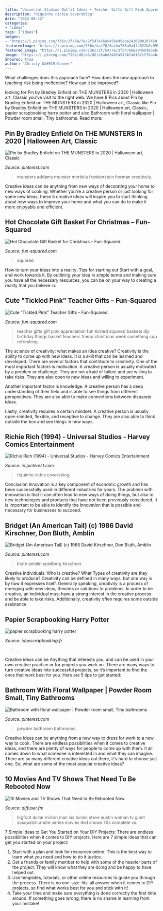 ```yaml
---
title: "Universal Studios Outfit Ideas ~ Teacher Gifts Gift Pink Appreciation Fun Tickled Squared Baskets Diy Birthday Things Basket Teachers Friend Christmas Week Something Cup Refreshing"
description: "Riquinho richie coversblog"
date: "2023-08-12"
categories:
- "ideas"
tags: ["ideas"]
images:
- "https://i.pinimg.com/736x/2f/54/7e/2f547e66a9456495eba2436988287450--universal-studios-presidents.jpg"
featuredImage: "https://i.pinimg.com/736x/ba/78/6a/ba786a9a4f4522b8c09542040c082ee3.jpg"
featured_image: "https://i.pinimg.com/736x/2f/54/7e/2f547e66a9456495eba2436988287450--universal-studios-presidents.jpg"
image: "https://i.pinimg.com/736x/d8/a6/d8/d8a6d846fa543b7a0137c576a4b47766.jpg"
ShowToc: true
author: "Christy O&#039;Conner"
---
```



What challenges does this approach face?
How does the new approach to teaching risk being ineffective? How can it be improved?

	

		
looking for Pin by Bradley Enfield on THE MUNSTERS in 2020 | Halloween art, Classic you've visit to the right web. We have 8 Pics about Pin by Bradley Enfield on THE MUNSTERS in 2020 | Halloween art, Classic like Pin by Bradley Enfield on THE MUNSTERS in 2020 | Halloween art, Classic, papier scrapbooking harry potter and also Bathroom with floral wallpaper | Powder room small, Tiny bathrooms. Read more:
		
    
## Pin By Bradley Enfield On THE MUNSTERS In 2020 | Halloween Art, Classic

<img loading=lazy src="https://i.pinimg.com/736x/e5/7a/2c/e57a2c8eb0d6c23f02d130d1fc16a9de.jpg" onerror="this.onerror=null;this.src='https://tse3.mm.bing.net/th?id=OIP.PfLMxU1vXB9Lq3rE8T4eawHaK8&amp;pid=15.1';" alt="Pin by Bradley Enfield on THE MUNSTERS in 2020 | Halloween art, Classic">

_Source: pinterest.com_

>munsters addams munster morticia frankenstein herman creatively. 

	

Creative ideas can be anything from new ways of decorating your home to new ways of cooking. Whether you're a creative person or just looking for some new ideas, these 5 creative ideas will inspire you to start thinking about new ways to improve your home and what you can do to make it more enjoyable and efficient.

    
## Hot Chocolate Gift Basket For Christmas – Fun-Squared

<img loading=lazy src="https://fun-squared.com/wp-content/uploads/2016/10/HotChocolateGiftBasket.jpg" onerror="this.onerror=null;this.src='https://tse3.mm.bing.net/th?id=OIP.XdqeFRWve68X6OQacPUw_gHaKc&amp;pid=15.1';" alt="Hot Chocolate Gift Basket for Christmas – Fun-Squared">

_Source: fun-squared.com_

>squared. 

	

How to turn your ideas into a reality: Tips for starting out
Start with a goal, and work towards it. By outlining your idea in simple terms and making sure you have all the necessary resources, you can be on your way to creating a reality that you believe in.

    
## Cute &quot;Tickled Pink&quot; Teacher Gifts – Fun-Squared

<img loading=lazy src="https://i0.wp.com/fun-squared.com/wp-content/uploads/2018/03/Tickled-Pink-Teacher-Gifts.jpg?fit=1200%2C1732&amp;ssl=1" onerror="this.onerror=null;this.src='https://tse1.mm.bing.net/th?id=OIP.0VGgHqewhHl4t5t9ocdToQHaKs&amp;pid=15.1';" alt="Cute &quot;Tickled Pink&quot; Teacher Gifts – Fun-Squared">

_Source: fun-squared.com_

>teacher gifts gift pink appreciation fun tickled squared baskets diy birthday things basket teachers friend christmas week something cup refreshing. 

	

The science of creativity: what makes an idea creative?
Creativity is the ability to come up with new ideas. It is a skill that can be learned and developed. There are several factors that contribute to creativity.
One of the most important factors is motivation. A creative person is usually motivated by a problem or challenge. They are not afraid of failure and are willing to take risks. They are also open to new ideas and willing to experiment.

Another important factor is knowledge. A creative person has a deep understanding of their field and is able to see things from different perspectives. They are also able to make connections between disparate ideas.

Lastly, creativity requires a certain mindset. A creative person is usually open-minded, flexible, and receptive to change. They are also able to think outside the box and see things in new ways.

    
## Richie Rich (1994) - Universal Studios - Harvey Comics Entertainment

<img loading=lazy src="https://i.pinimg.com/736x/2f/54/7e/2f547e66a9456495eba2436988287450--universal-studios-presidents.jpg" onerror="this.onerror=null;this.src='https://tse1.mm.bing.net/th?id=OIP.8EgGz-ttZeFxbwtRcOzuiwHaE7&amp;pid=15.1';" alt="Richie Rich (1994) - Universal Studios - Harvey Comics Entertainment">

_Source: in.pinterest.com_

>riquinho richie coversblog. 

	

Conclusion
Innovation is a key component of economic growth and has been successfully used in different industries for years. The problem with innovation is that it can often lead to new ways of doing things, but also to new technologies and products that have not been previously considered. It is important to be able to identify the Innovation that is possible and necessary for businesses to succeed.

    
## Bridget (An American Tail) (c) 1986 David Kirschner, Don Bluth, Amblin

<img loading=lazy src="https://i.pinimg.com/736x/d8/a6/d8/d8a6d846fa543b7a0137c576a4b47766.jpg" onerror="this.onerror=null;this.src='https://tse3.mm.bing.net/th?id=OIP.K8Zp_7m_T9-RdqMa-RZIvwAAAA&amp;pid=15.1';" alt="Bridget (An American Tail) (c) 1986 David Kirschner, Don Bluth, Amblin">

_Source: pinterest.com_

>bluth amblin spielberg kirschner. 

	

Creative individuals: Who is creative? What Types of creativity are they likely to produce?
Creativity can be defined in many ways, but one way is by how it expresses itself. Generally speaking, creativity is a process of emerging with new ideas, theories or solutions to problems. In order to be creative, an individual must have a strong interest in the creative process and be able to take risks. Additionally, creativity often requires some outside assistance.

    
## Papier Scrapbooking Harry Potter

<img loading=lazy src="http://www.ideescrapbooking.fr/images/papier-scrapbooking-harry-potter_10.jpg" onerror="this.onerror=null;this.src='https://tse4.mm.bing.net/th?id=OIP.Dd9eH2rUHj_vuedk28TEYgAAAA&amp;pid=15.1';" alt="papier scrapbooking harry potter">

_Source: ideescrapbooking.fr_

>. 

	

Creative ideas can be Anything that interests you, and can be used in your own creative practice or for projects you work on. There are many ways to turn creative ideas into successful projects, so it’s important to find the ones that work best for you. Here are 5 tips to get started: 

    
## Bathroom With Floral Wallpaper | Powder Room Small, Tiny Bathrooms

<img loading=lazy src="https://i.pinimg.com/736x/ba/78/6a/ba786a9a4f4522b8c09542040c082ee3.jpg" onerror="this.onerror=null;this.src='https://tse2.mm.bing.net/th?id=OIP.w-AHC0kpNFVUkT_LOf6SjAHaK_&amp;pid=15.1';" alt="Bathroom with floral wallpaper | Powder room small, Tiny bathrooms">

_Source: pinterest.com_

>powder bathroom bathrooms. 

	

Creative ideas can be anything from a new way to dress for work to a new way to cook. There are endless possibilities when it comes to creative ideas, and there are plenty of ways for people to come up with them. It all comes down to what someone is interested in and what they can imagine. There are so many different creative ideas out there, it's hard to choose just one. So, what are some of the most popular creative ideas?

    
## 10 Movies And TV Shows That Need To Be Rebooted Now

<img loading=lazy src="https://townsquare.media/site/443/files/2014/02/universal-studios.jpg?w=600&amp;h=0&amp;zc=1&amp;s=0&amp;a=t&amp;q=89" onerror="this.onerror=null;this.src='https://tse2.mm.bing.net/th?id=OIP.Py5AmyP68n0UNKdsE1FdKQHaE8&amp;pid=15.1';" alt="10 Movies and TV Shows That Need to Be Rebooted Now">

_Source: diffuser.fm_

>bigfoot dollar million man six bionic steve austin woman tv giant sasquatch andre series movies dvd shows 70s complete vs. 

	

7 Simple Ideas to Get You Started on Your DIY Projects:
There are endless possibilities when it comes to DIY projects. Here are 7 simple ideas that can get you started on your project:
1. Start with a plan and look for resources online. This is the best way to learn what you need and how to do it justice.
2. Get a friends or family member to help with some of the heavier parts of the project. They will know what they are doing and be happy to have helped out.
3. Use templates, tutorials, or other online resources to guide you through the process. There is no one-size-fits-all answer when it comes to DIY projects, so find what works best for you and stick with it!
4. Take your time and make sure everything is done correctly the first time around. If something goes wrong, there is no shame in learning from your mistake!

